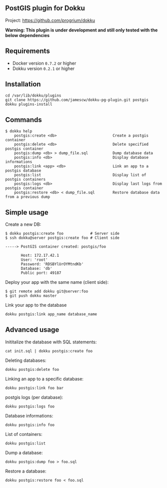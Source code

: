 PostGIS plugin for Dokku
------------------------

Project: https://github.com/progrium/dokku

**Warning: This plugin is under development and still only tested with the below dependencies**

Requirements
------------
* Docker version `0.7.2` or higher
* Dokku version `0.2.1` or higher

Installation
------------
```
cd /var/lib/dokku/plugins
git clone https://github.com/jamescw/dokku-pg-plugin.git postgis
dokku plugins-install
```


Commands
--------
```
$ dokku help
    postgis:create <db>                         Create a postgis container
    postgis:delete <db>                         Delete specified postgis container
    postgis:dump <db> > dump_file.sql           Dump database data
    postgis:info <db>                           Display database informations
    postgis:link <app> <db>                     Link an app to a postgis database
    postgis:list                                Display list of postgis containers
    postgis:logs <db>                           Display last logs from postgis container
    postgis:restore <db> < dump_file.sql        Restore database data from a previous dump
```

Simple usage
------------

Create a new DB:
```
$ dokku postgis:create foo            # Server side
$ ssh dokku@server postgis:create foo # Client side

-----> PostGIS container created: postgis/foo

       Host: 172.17.42.1
       User: 'root'
       Password: 'RDSBYlUrOYMtndKb'
       Database: 'db'
       Public port: 49187
```

Deploy your app with the same name (client side):
```
$ git remote add dokku git@server:foo
$ git push dokku master

```

Link your app to the database
```bash
dokku postgis:link app_name database_name
```


Advanced usage
--------------

Inititalize the database with SQL statements:
```
cat init.sql | dokku postgis:create foo
```

Deleting databases:
```
dokku postgis:delete foo
```

Linking an app to a specific database:
```
dokku postgis:link foo bar
```

postgis logs (per database):
```
dokku postgis:logs foo
```

Database informations:
```
dokku postgis:info foo
```

List of containers:
```
dokku postgis:list
```

Dump a database:
```
dokku postgis:dump foo > foo.sql
```

Restore a database:
```
dokku postgis:restore foo < foo.sql
```
